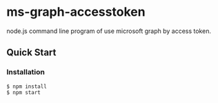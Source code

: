 # ms-graph-accesstoken
node.js command line program of use microsoft graph by access token.

## Quick Start
### Installation

```
$ npm install
$ npm start
```

